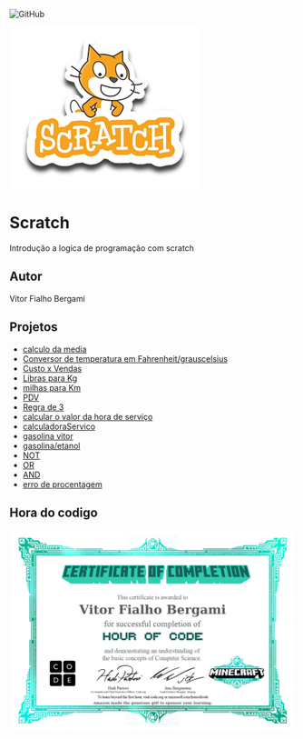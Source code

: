 ![GitHub](https://img.shields.io/github/license/vitorfb33/scratch?style=flat-square)

![Scratch](https://github.com/vitorfb33/scratch/blob/main/assets/icons/scratch.png)

# Scratch
Introdução a logica de programação com scratch
## Autor 
Vitor Fialho Bergami
## Projetos
- [calculo da media](https://scratch.mit.edu/projects/881964775/)
- [Conversor de temperatura em Fahrenheit/grauscelsius](https://scratch.mit.edu/projects/882608510/)
- [Custo x Vendas](https://scratch.mit.edu/projects/884629949/)
- [Libras para Kg](https://scratch.mit.edu/projects/884622894/)
- [milhas para Km](https://scratch.mit.edu/projects/882627423/)
- [PDV](https://scratch.mit.edu/projects/883235596/)
- [Regra de 3](https://scratch.mit.edu/projects/882607767/)
- [calcular  o valor da hora de serviço](https://scratch.mit.edu/projects/884689699/)
- [calculadoraServico](https://scratch.mit.edu/projects/886838124/)
- [gasolina vitor](https://scratch.mit.edu/projects/887233487/)
- [gasolina/etanol](https://scratch.mit.edu/projects/887262515/)
- [NOT](https://scratch.mit.edu/projects/888069369/)
- [OR](https://scratch.mit.edu/projects/888077276/)
- [AND](https://scratch.mit.edu/projects/888051244/)
- [erro de procentagem](https://scratch.mit.edu/projects/888440262/)

## Hora do codigo
![Minecraft](https://github.com/vitorfb33/scratch/blob/main/assets/icons/minecraft.jpg)
